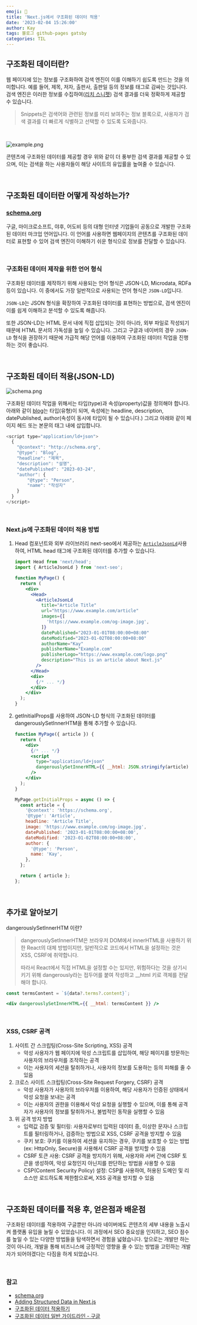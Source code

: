 ```yaml
---
emoji: 👋
title: 'Next.js에서 구조화된 데이터 적용'
date: '2023-02-04 15:26:00'
author: Kay
tags: 블로그 github-pages gatsby
categories: TIL
---
```


## ‍구조화된 데이터란?
웹 페이지에 있는 정보를 구조화하여 검색 엔진이 이를 이해하기 쉽도록 만드는 것을 의미합니다.
예를 들어, 제목, 저자, 출판사, 출판일 등의 정보를 태그로 감싸는 것입니다. 
검색 엔진은 이러한 정보를 수집하여([리치 스니펫](https://developers.google.com/search/docs/appearance/structured-data/intro-structured-data?hl=ko)) 검색 결과를 더욱 정확하게 제공할 수 있습니다.

> Snippets은 검색어와 관련된 정보를 미리 보여주는 정보 블록으로, 사용자가 검색 결과를 더 빠르게 식별하고 선택할 수 있도록 도와줍니다.

<br/>

![example.png](1.png)

콘텐츠에 구조화된 데이터를 제공할 경우 위와 같이 더 풍부한 검색 결과를 제공할 수 있으며, 이는 검색을 하는 사용자들이 해당 사이트의 유입률을 높여줄 수 있습니다.

<br/>

## ‍구조화된 데이터란 어떻게 작성하는가?
### [schema.org](https://schema.org/docs/schemas.html)
구글, 마이크로소프트, 야후, 어도비 등의 대형 인터넷 기업들이 공동으로 개발한 구조화된 데이터 마크업 언어입니다.
이 언어를 사용하면 웹페이지의 콘텐츠를 구조화된 데이터로 표현할 수 있어 검색 엔진이 이해하기 쉬운 형식으로 정보를 전달할 수 있습니다.

<br>

### 구조화된 데이터 제작을 위한 언어 형식
구조화된 데이터를 제작하기 위해 사용되는 언어 형식은 JSON-LD, Microdata, RDFa 등이 있습니다.
이 중에서도 가장 일반적으로 사용되는 언어 형식은 `JSON-LD`입니다.

`JSON-LD`는 JSON 형식을 확장하여 구조화된 데이터를 표현하는 방법으로, 검색 엔진이 이를 쉽게 이해하고 분석할 수 있도록 해줍니다.

또한 JSON-LD는 HTML 문서 내에 직접 삽입되는 것이 아니라, 외부 파일로 작성되기 때문에 HTML 문서의 가독성을 높일 수 있습니다.
그리고 구글과 네이버의 경우 `JSON-LD` 형식을 권장하기 때문에 가급적 해당 언어를 이용하여 구조화된 데이터 작업을 진행하는 것이 좋습니다.

<br>

## 구조화된 데이터 적용(JSON-LD)
![schema.png](2.png)

구조화된 데이터 작업을 위해서는 타입(type)과 속성(property)값을 정의해야 합니다. 아래와 같이 [blog](https://schema.org/Blog)는 타입(유형)이 되며,
속성에는 headline, description, datePublished, author(속성이 동시에 타입이 될 수 있습니다.)
그리고 아래와 같이 페이지 헤드 또는 본문의 태그 내에 삽입합니다.

```js
<script type="application/ld+json">
  {
    "@context": "http://schema.org",
    "@type": "Blog",
    "headline": "제목",
    "description": "설명",
    "datePublished": "2023-03-24",
    "author": {
        "@type": "Person",
        "name": "작성자"
    }
  }
</script>
```

<br>

### Next.js에 구조화된 데이터 적용 방법
1. Head 컴포넌트와  외부 라이브러리 next-seo에서 제공하는 [`ArticleJsonLd`](https://github.com/garmeeh/next-seo#json-ld)사용하여, HTML head 태그에 구조화된 데이터를 추가할 수 있습니다.
   ```jsx
   import Head from 'next/head';
   import { ArticleJsonLd } from 'next-seo';
   
   function MyPage() {
     return (
       <div>
         <Head>
           <ArticleJsonLd
             title="Article Title"
             url="https://www.example.com/article"
             images={[
               'https://www.example.com/og-image.jpg',
             ]}
             datePublished="2023-01-01T08:00:00+08:00"
             dateModified="2023-01-02T08:00:00+08:00"
             authorName="Kay"
             publisherName="Example.com"
             publisherLogo="https://www.example.com/logo.png"
             description="This is an article about Next.js"
           />
         </Head>
         <div>
           {/* ... */}
         </div>
       </div>
     );
   }
   ```

2. getInitialProps를 사용하여 JSON-LD 형식의 구조화된 데이터를 dangerouslySetInnerHTM을 통해 추가할 수 있습니다.
   ```jsx
   function MyPage({ article }) {
     return (
       <div>
         {/* ... */}
         <script
           type="application/ld+json"
           dangerouslySetInnerHTML={{ __html: JSON.stringify(article) }}
         />
       </div>
     );
   }
   
   MyPage.getInitialProps = async () => {
     const article = {
       '@context': 'https://schema.org',
       '@type': 'Article',
       headline: 'Article Title',
       image: 'https://www.example.com/og-image.jpg',
       datePublished: '2023-01-01T08:00:00+08:00',
       dateModified: '2023-01-02T08:00:00+08:00',
       author: {
         '@type': 'Person',
         name: 'Kay',
       },
     };
   
     return { article };
   };
   ```

<br/>

## 추가로 알아보기
dangerouslySetInnerHTM 이란?

> dangerouslySetInnerHTM은 브라우저 DOM에서 innerHTML을 사용하기 위한 React의 대체 방법이지만, 일반적으로 코드에서 HTML을 설정하는 것은 XSS, CSRF에 취약합니다. 
> 
> 따라서 React에서 직접 HTML을 설정할 수는 있지만, 위험하다는 것을 상기시키기 위해 dangerously라는 접두어를 붙여 작성하고 __html 키로 객체를 전달해야 합니다.

```jsx
const termsContent = `${data?.terms?.content}`;

<div dangerouslySetInnerHTML={{ __html: termsContent }} />
```

<br/>

### XSS, CSRF 공격
1. 사이트 간 스크립팅(Cross-Site Scripting, XSS) 공격
   - 악성 사용자가 웹 페이지에 악성 스크립트를 삽입하여, 해당 페이지를 방문하는 사용자의 브라우저를 조작하는 공격
   - 이는 사용자의 세션을 탈취하거나, 사용자의 정보를 도용하는 등의 피해를 줄 수 있음
2. 크로스 사이트 스크립팅(Cross-Site Request Forgery, CSRF) 공격
   - 악성 사용자가 사용자의 브라우저를 이용하여, 해당 사용자가 인증된 상태에서 악성 요청을 보내는 공격
   - 이는 사용자의 권한을 이용해서 악성 요청을 실행할 수 있으며, 이를 통해 공격자가 사용자의 정보를 탈취하거나, 불법적인 동작을 실행할 수 있음
3. 위 공격 방지 방법
   - 입력값 검증 및 필터링: 사용자로부터 입력된 데이터 중, 이상한 문자나 스크립트를 필터링하거나, 검증하는 방법으로 XSS, CSRF 공격을 방지할 수 있음
   - 쿠키 보호: 쿠키를 이용하여 세션을 유지하는 경우, 쿠키를 보호할 수 있는 방법 (ex: HttpOnly, Secure)을 사용해서 CSRF 공격을 방지할 수 있음
   - CSRF 토큰 사용: CSRF 공격을 방지하기 위해, 사용자와 서버 간에 CSRF 토큰을 생성하여, 악성 요청인지 아닌지를 판단하는 방법을 사용할 수 있음
   - CSP(Content Security Policy) 설정: CSP를 사용하여, 허용된 도메인 및 리소스만 로드하도록 제한함으로써, XSS 공격을 방지할 수 있음

<br/>

## 구조화된 데이터를 적용 후, 얻은점과 배운점
구조화된 데이터를 적용하여 구글뿐만 아니라 네이버에도 콘텐츠의 세부 내용을 노출시켜 플랫폼 유입을 늘릴 수 있었습니다.
이 과정에서 SEO 중요성을 인지하고, SEO 점수를 높일 수 있는 다양한 방법들을 탐색하면서 경험을 넓혔습니다.
앞으로는 개발만 하는 것이 아니라, 개발을 통해 비즈니스에 긍정적인 영향을 줄 수 있는 방법을 고민하는 개발자가 되어야겠다는 다짐을 하게 되었습니다.

<br>

### 참고
- [schema.org](https://schema.org/docs/schemas.html)
- [Adding Structured Data in Next.js](https://www.codeconcisely.com/posts/nextjs-structured-data/)
- [구조화된 데이터 적용하기](https://growthacking.kr/seo-%EA%B5%AC%EC%A1%B0%ED%99%94%EB%90%9C-%EB%8D%B0%EC%9D%B4%ED%84%B0-%EC%A0%81%EC%9A%A9%ED%95%98%EA%B8%B0/)
- [구조화된 데이터 일반 가이드라인 - 구글](https://developers.google.com/search/docs/appearance/structured-data/sd-policies?hl=ko)

```toc
```
